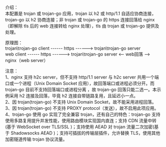 介绍：  
本配置是 trojan 或 trojan-go 应用，trojan 以 h2 或 http/1.1 自适应协商连接，trojan-go 以 h2 协商连接；非 trojan 或 trojan-go 的 https 连接回落给 nginx（即解除 tls 后的 web 连接转给 nginx 处理），tls 由 trojan 或 trojan-go 提供及处理。

原理图：  
trojan\trojan-go client ------ https ------> trojan\trojan-go server  
             web client ------ https ------> trojan\trojan-go server <-- web回落 --> nginx（web server）

注意：  
1、nginx 支持 h2c server，但不支持 http/1.1 server 与 h2c server 共用一个端口或一个进程（Unix Domain Socket 应用），故回落端口或进程必须分开。而 trojan-go 目前不支持回落端口或进程分离 ，故 trojan-go 回落只能二选一。本示例采用 h2 连接及回落，毕竟 h2 连接自带链路复用，且延迟小一点。  
2、因 trojan(trojan-go) 不支持 Unix Domain Socket，故不能采用进程回落。  
3、因 trojan(trojan-go) 不支持 PROXY protocol（发送），故不启用此项应用。  
4、trojan-go 使用 go 实现了完全兼容 trojan，还有自己的特色：trojan-go 支持使用多路复用提升并发性能，使用路由模块实现国内直连；支持 CDN 流量中转(基于 WebSocket over TLS/SSL )；支持使用 AEAD 对 trojan 流量二次加密(基于 Shadowsocks AEAD )；支持可插拔的传输层插件，允许替换 TLS，使用其他加密隧道传输 trojan 协议流量。
